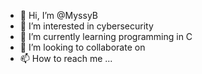 - 👋 Hi, I’m @MyssyB
- 👀 I’m interested in cybersecurity
- 🌱 I’m currently learning programming in C
- 💞️ I’m looking to collaborate on 
- 📫 How to reach me ...

<!---
MyssyB/MyssyB is a ✨ special ✨ repository because its `README.md` (this file) appears on your GitHub profile.
You can click the Preview link to take a look at your changes.
--->
